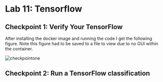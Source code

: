 # Lab 11: Tensorflow

## Checkpoint 1: Verify Your TensorFlow

After installing the docker image and running the code I get the following figure. Note this figure had to be saved to a file to view due to no GUI within the container.

![checkpointone](https://user-images.githubusercontent.com/49171429/183103975-47e89082-fa9e-4a1d-95e4-39addb887fbb.png)

## Checkpoint 2: Run a TensorFlow classification
